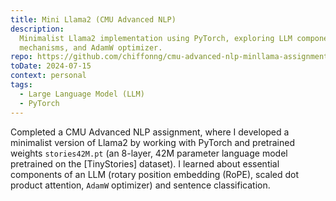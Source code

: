 ```yaml
---
title: Mini Llama2 (CMU Advanced NLP)
description:
  Minimalist Llama2 implementation using PyTorch, exploring LLM components like RoPE, attention
  mechanisms, and AdamW optimizer.
repo: https://github.com/chiffonng/cmu-advanced-nlp-minllama-assignment
toDate: 2024-07-15
context: personal
tags:
  - Large Language Model (LLM)
  - PyTorch
---
```


Completed a CMU Advanced NLP assignment, where I developed a minimalist version of Llama2 by working
with PyTorch and pretrained weights `stories42M.pt` (an 8-layer, 42M parameter language model
pretrained on the [TinyStories] dataset). I learned about essential components of an LLM (rotary
position embedding (RoPE), scaled dot product attention, `AdamW` optimizer) and sentence
classification.
